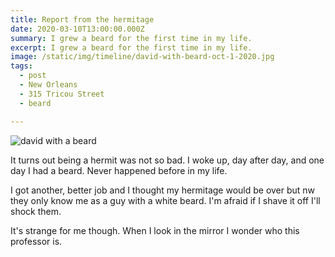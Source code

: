 ```yaml
---
title: Report from the hermitage
date: 2020-03-10T13:00:00.000Z
summary: I grew a beard for the first time in my life.
excerpt: I grew a beard for the first time in my life.
image: /static/img/timeline/david-with-beard-oct-1-2020.jpg
tags:
  - post 
  - New Orleans
  - 315 Tricou Street
  - beard

---
```


![david with a beard](/static/img/timeline/david-with-beard-oct-1-2020.jpg "david with a beard")

It turns out being a hermit was not so bad. I woke up, day after day, and one day I had a beard. Never happened before in my life.

I got another, better job and I thought my hermitage would be over but nw they only know me as a guy with a white beard. I'm afraid if I shave it off I'll shock them.

It's strange for me though. When I look in the mirror I wonder who this professor is.